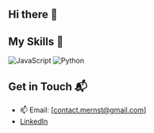 ## Hi there 👋

## My Skills 🧠
![JavaScript](https://img.shields.io/badge/-JavaScript-F7DF1E?style=flat-square&logo=javascript&logoColor=black)
![Python](https://img.shields.io/badge/-Python-3776AB?style=flat-square&logo=python&logoColor=white)

## Get in Touch 📬
- 📫 Email: [contact.mernst@gmail.com]
- [LinkedIn](your_linkedin_profile_link)
